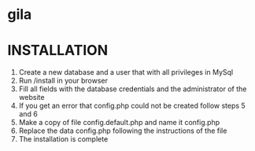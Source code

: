 # gila

INSTALLATION
=
1. Create a new database and a user that with all privileges in MySql
2. Run /install in your browser
3. Fill all fields with the database credentials and the administrator of the website
4. If you get an error that config.php could not be created follow steps 5 and 6
5. Make a copy of file config.default.php and name it config.php
6. Replace the data config.php following the instructions of the file
7. The installation is complete
